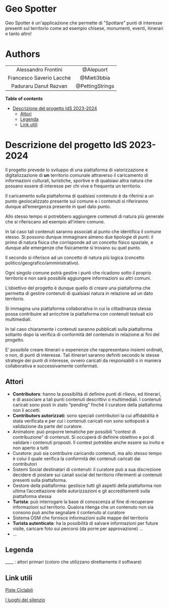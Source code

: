 # Geo Spotter <!-- omit in toc -->

Geo Spotter è un'applicazione che permette di "Spottare" punti di interesse presenti sul territorio come ad esempio chisese, monumenti, eventi, itinerari e tanto altro!

# Authors <!-- omit in toc -->

|  |  |
|:-:|:-:|
|  Alessandro Frontini  | @Alepuort   |
|  Francesco Saverio Lacchè  |  @Mieti3bbia  |
|  Paduraru Danut Razvan  |  @PettingStrings  |


**Table of contents**
- [Descrizione del progetto IdS 2023-2024](#descrizione-del-progetto-ids-2023-2024)
  - [Attori](#attori)
  - [Legenda](#legenda)
  - [Link utili](#link-utili)

# Descrizione del progetto IdS 2023-2024

Il progetto prevede lo sviluppo di una piattaforma di valorizzazione e digitalizzazione di **un** territorio comunale attraverso il caricamento di informazioni culturali, turistiche, sportive e di qualsiasi altra natura che possano essere di interesse per chi vive e frequenta un territorio. 

Il caricamento sulla piattaforma di qualsiasi contenuto è da riferirsi a un punto geolocalizzato presente sul comune e i contenuti si riferiranno dunque all’emergenza presente in quel dato punto.

Allo stesso tempo si potrebbero aggiungere contenuti di natura più generale che si riferiscano ad esempio all’intero comune.

In tal caso tali contenuti saranno associati al punto che identifica il comune stesso. Si possono dunque immaginare almeno due tipologie di punti: il primo di natura fisica che corrisponde ad un concetto fisico spaziale, e dunque alle emergenze che fisicamente si trovano su quel punto. 

Il secondo si riferisce ad un concetto di natura più logica (concetto politico/geografico/amministrativo).

Ogni singolo comune potrà gestire i punti che ricadono sotto il proprio territorio e non sarà possibile aggiungere informazioni su altri comuni.

L’obiettivo del progetto è dunque quello di creare una piattaforma che permetta di gestire contenuti di qualsiasi natura in relazione ad un dato territorio.



Si immagina una piattaforma collaborativa in cui la cittadinanza stessa possa contribuire ad arricchire la piattaforma con contenuti testuali e/o multimediali. 

In tal caso chiaramente i contenuti saranno pubblicati sulla piattaforma soltanto dopo la verifica di conformità del contenuto in relazione ai fini del progetto.

E’ possibile creare itinerari o esperienze che rappresentano insiemi ordinati, o non, di punti di interesse. Tali itinerari saranno definiti secondo le stesse strategie dei punti di interesse, ovvero caricati da responsabili o in maniera collaborativa e successivamente confermati.

## Attori

- **Contributors**: hanno la possibilità di definire punti di rilievo, ed itinerari, e di associare a tali punti contenuti descrittivi o multimediali. I contenuti caricati sono posti in stato “pending” finché il curatore della piattaforma non li accetti. 
- **Contributors autorizzati**: sono speciali contributori la cui affidabilità è stata verificata e per cui i contenuti caricati non sono sottoposti a validazione da parte del curatore.
- Animatore: può proporre tematiche per possibili “contest di contribuzione” di contenuti. Si occuperà di definire obiettivo e poi di validare i contenuti proposti. Il contest potrebbe anche essere su invito e non aperto a tutti
- Curatore: può sia contribuire caricando contenuti, ma allo stesso tempo è colui il quale verifica la conformità dei contenuti caricati dai contributori 
- Sistemi Social destinatari di contenuti: il curatore può a sua discrezione decidere di postare sui canali social del territorio riferimenti ai contenuti presenti sulla piattaforma. 
- Gestore della piattaforma: gestisce tutti gli aspetti della piattaforma non ultima l’accettazione delle autorizzazioni e gli accreditamenti sulla piattaforma stessa
- **Turista**: può interrogare la base di conoscenza al fine di recuperare informazioni sul territorio. Qualora ritenga che un contenuto non sia consono può anche segnalare il contenuto al curatore
- Sistema OSM che fornisce informazioni sulle mappe del territorio
- **Turista autenticato**: ha la possibilità di salvare informazioni per future visite, caricare foto sui percorsi (da porre per approvazione) …
- … 

## Legenda
\_\_\_\_ : attori primari (coloro che utilizzano direttamente il software)


## Link utili

[Piste Ciclabili](https://www.piste-ciclabili.com/piste_ciclabili/#43.27695536700451,13.737782352311243,12)

[I luoghi del silenzio](https://www.iluoghidelsilenzio.it/)
